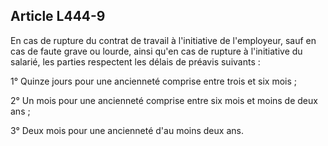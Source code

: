 ## Article L444-9

En cas de rupture du contrat de travail à l'initiative de l'employeur, sauf en cas de faute grave ou lourde, ainsi
qu'en cas de rupture à l'initiative du salarié, les parties respectent les délais de préavis suivants :

1° Quinze jours pour une ancienneté comprise entre trois et six mois ;


2° Un mois pour une ancienneté comprise entre six mois et moins de deux ans ;

3° Deux mois pour une ancienneté d'au moins deux ans.


